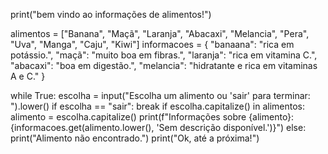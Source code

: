 print("bem vindo ao informações de alimentos!")

alimentos = ["Banana", "Maçã", "Laranja", "Abacaxi", "Melancia", "Pera", "Uva", "Manga", "Caju", "Kiwi"]
informacoes = {
    "banaana": "rica em potássio.",
    "maçã": "muito boa em fibras.",
    "laranja": "rica em vitamina C.",
    "abacaxi": "boa em digestão.",
    "melancia": "hidratante e rica em vitaminas A e C."
}

while True:
    escolha = input("Escolha um alimento ou 'sair' para terminar: ").lower()
    if escolha == "sair": break
    if escolha.capitalize() in alimentos:
        alimento = escolha.capitalize()
        print(f"Informações sobre {alimento}: {informacoes.get(alimento.lower(), 'Sem descrição disponível.')}")
    else:
        print("Alimento não encontrado.")
print("Ok, até a próxima!")
